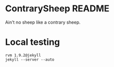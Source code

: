 # ContrarySheep README

Ain't no sheep like a contrary sheep.

# Local testing

    rvm 1.9.2@jekyll
    jekyll --server --auto